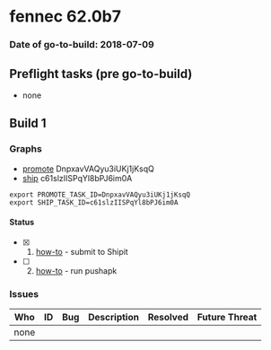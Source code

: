 # fennec 62.0b7

### Date of go-to-build: 2018-07-09

## Preflight tasks (pre go-to-build)
- none

## Build 1  

### Graphs
* [promote](https://tools.taskcluster.net/push-inspector/#/DnpxavVAQyu3iUKj1jKsqQ) DnpxavVAQyu3iUKj1jKsqQ
* [ship](https://tools.taskcluster.net/push-inspector/#/c61slzIISPqYl8bPJ6im0A) c61slzIISPqYl8bPJ6im0A
```
export PROMOTE_TASK_ID=DnpxavVAQyu3iUKj1jKsqQ
export SHIP_TASK_ID=c61slzIISPqYl8bPJ6im0A
```


#### Status
- [x] 1.  [how-to](https://wiki.mozilla.org/Release:Release_Automation_on_Mercurial:Starting_a_Release#Submit_to_Ship_It)  - submit to Shipit
- [ ] 2.  [how-to](https://github.com/mozilla-releng/releasewarrior-2.0/blob/master/docs/release-promotion/mobile/howto.md)  - run pushapk

### Issues
| Who                 | ID               | Bug                                                                 | Description                | Resolved                | Future Threat                |
| ------------------- | ---------------- | ------------------------------------------------------------------- | -------------------------- | ----------------------- | ---------------------------- |
| none | | | | | |

